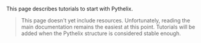 This page describes tutorials to start with Pythelix.

> This page doesn't yet include resources. Unfortunately, reading the main documentation remains the easiest at this point. Tutorials will be added when the Pythelix structure is considered stable enough.
